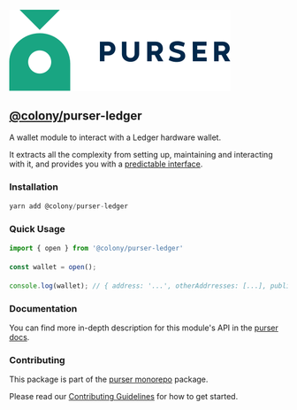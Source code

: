 ![purser](../../../../.assets/purser_200.svg)

## [@colony/](https://www.npmjs.com/org/colony)purser-ledger

A wallet module to interact with a Ledger hardware wallet.

It extracts all the complexity from setting up, maintaining and interacting with it, and provides you with a [predictable interface](https://docs.colony.io/purser/api-wallet-object/).

### Installation
```js
yarn add @colony/purser-ledger
```

### Quick Usage
```js
import { open } from '@colony/purser-ledger'

const wallet = open();

console.log(wallet); // { address: '...', otherAddrresses: [...], publicKey: '...' }
```

### Documentation

You can find more in-depth description for this module's API in the [purser docs](https://docs.colony.io/purser/api-purser-ledger/).

### Contributing

This package is part of the [purser monorepo](https://github.com/JoinColony/purser) package.

Please read our [Contributing Guidelines](https://github.com/JoinColony/purser/blob/master/.github/CONTRIBUTING.md) for how to get started.
